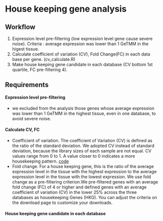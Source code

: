 # House keeping gene analysis

## Workflow
1. Expression level pre-filtering (low expression level gene cause severe noise). Criteria : average expression was lower than 1 GeTMM in the higest tissue. 
2. Calculate coefficient of variation (CV), Fold Change(FC) in each data base per gene. (cv_calculate.R)
3. Make house keeping gene candidate in each database (CV bottom 1st quartile, FC pre-filtering 4).

## Requirements


#### Expression level pre-filtering
+ we excluded from the analysis those genes whose average expression was lower than 1 GeTMM in the highest tissue, even in one database, to avoid severe noise.

#### Calculate CV, FC
+ Coefficient of variation. The coefficient of Variation (CV) is defined as the ratio of the standard deviation. We adopted CV instead of standard deviation, because the library sizes of each sample are not equal. CV values range from 0 to 1. A value closer to 0 indicates a more housekeeping pattern. [code](https://github.com/Park-JungJoon/HUPTA/blob/main/Codes/Analysis/3_Housekeeping_gene/cv_calculate.R)
+ Fold change. For a house keeping gene, this is the ratio of the average expression level in the tissue with the highest expression to the average expression level in the tissue with the lowest expression. We use fold change as a pre-filtering criterion.We pre-filtered genes with an average fold change (FC) of 4 or higher and defined genes with an average coefficient of variation (CV) in the lower 25% across the three databases as housekeeping Genes (HKG). You can adjust the criteria on the download page to customize your downloads.
   

#### House keeping gene candidate in each database

